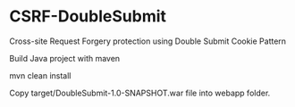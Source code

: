# CSRF-DoubleSubmit

Cross-site Request Forgery protection using Double Submit Cookie Pattern

Build Java project with maven

mvn clean install

Copy target/DoubleSubmit-1.0-SNAPSHOT.war file into webapp folder. 
